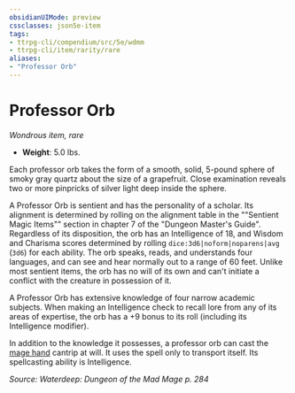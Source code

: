 ```yaml
---
obsidianUIMode: preview
cssclasses: json5e-item
tags:
- ttrpg-cli/compendium/src/5e/wdmm
- ttrpg-cli/item/rarity/rare
aliases: 
- "Professor Orb"
---
```

# Professor Orb
*Wondrous item, rare*  


- **Weight**: 5.0 lbs.

Each professor orb takes the form of a smooth, solid, 5-pound sphere of smoky gray quartz about the size of a grapefruit. Close examination reveals two or more pinpricks of silver light deep inside the sphere.

A Professor Orb is sentient and has the personality of a scholar. Its alignment is determined by rolling on the alignment table in the ""Sentient Magic Items"" section in chapter 7 of the "Dungeon Master's Guide". Regardless of its disposition, the orb has an Intelligence of 18, and Wisdom and Charisma scores determined by rolling `dice:3d6|noform|noparens|avg` (`3d6`) for each ability. The orb speaks, reads, and understands four languages, and can see and hear normally out to a range of 60 feet. Unlike most sentient items, the orb has no will of its own and can't initiate a conflict with the creature in possession of it.

A Professor Orb has extensive knowledge of four narrow academic subjects. When making an Intelligence check to recall lore from any of its areas of expertise, the orb has a +9 bonus to its roll (including its Intelligence modifier).

In addition to the knowledge it possesses, a professor orb can cast the [mage hand](/3-Mechanics/CLI/Compendium/spells/mage-hand.md) cantrip at will. It uses the spell only to transport itself. Its spellcasting ability is Intelligence.

*Source: Waterdeep: Dungeon of the Mad Mage p. 284*